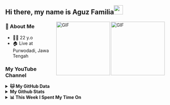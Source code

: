 ## Hi there, my name is Aguz Familia<img src="https://github.com/TheDudeThatCode/TheDudeThatCode/blob/master/Assets/Hi.gif" width="29px">
<img align="right" alt="GIF" height="170px" src="https://media.giphy.com/media/du3J3cXyzhj75IOgvA/giphy.gif" />
<img align="right" alt="GIF" height="170px" src="https://camo.githubusercontent.com/19de67baa6e5a6594c50a400d466144108a616b0/68747470733a2f2f6d65646961332e67697068792e636f6d2f6d656469612f6c6e377a32655772696951416c6c6656636e2f323030772e77656270" />

 
### 👤 About Me
* 🤷‍♂️ 22 y.o
* 🏠 Live at Purwodadi, Jawa Tengah


### My YouTube Channel

<details>
 <summary><b>🐱 My GitHub Data</b></summary>

> 📦 3.8 MB Used in GitHub's Storage 
 > 
> 💼 Opted to Hire
 > 
> 📜 1 Public Repositories 
 > 
> 🔑 2 Private Repositories  
 > 
 </details>
 
<details>
  <summary><b>My Github Stats</b></summary>
  <img alt="Fokus ID github stats" src="https://github-readme-stats.vercel.app/api?username=fokusdotid&count_private=true&hide=issues&show_icons=true&hide_border=true&include_all_commits=true&line_height=24"/>
  <img align="right" alt="GIF" height="170px" src="https://media.giphy.com/media/dxn6fRlTIShoeBr69N/giphy.gif" />
  <img alt="Top Langs" src="https://github-readme-stats.vercel.app/api/top-langs/?username=fokusdotid&layout=compact&hide_border=true"/>
</details>

<details>
 <summary><b>📊 This Week I Spent My Time On</b></summary>

```text
⌚︎ Time Zone: Asia/Jakarta
```
</details>
